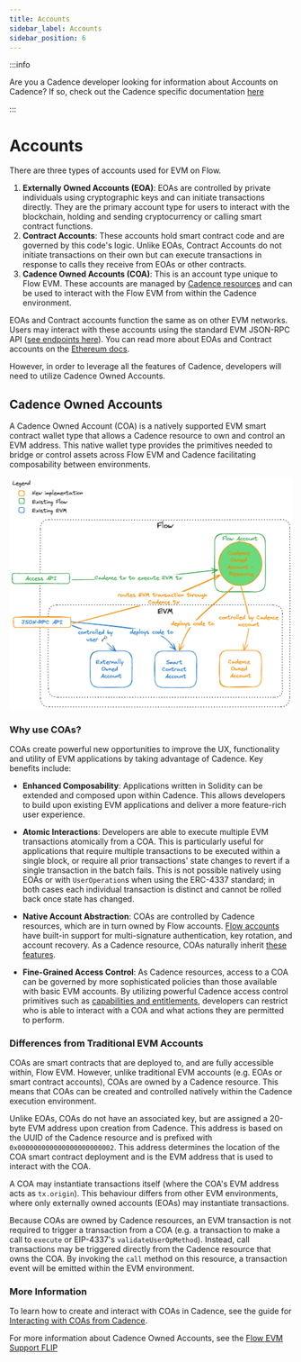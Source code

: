 ```yaml
---
title: Accounts
sidebar_label: Accounts
sidebar_position: 6
---
```


:::info

Are you a Cadence developer looking for information about Accounts on Cadence? If so, check out the Cadence specific documentation [here](../build/basics/accounts.md)

:::

# Accounts

There are three types of accounts used for EVM on Flow.

1. **Externally Owned Accounts (EOA)**: EOAs are controlled by private individuals using cryptographic keys and can initiate transactions directly. They are the primary account type for users to interact with the blockchain, holding and sending cryptocurrency or calling smart contract functions.
2. **Contract Accounts**: These accounts hold smart contract code and are governed by this code's logic. Unlike EOAs, Contract Accounts do not initiate transactions on their own but can execute transactions in response to calls they receive from EOAs or other contracts.
3. **Cadence Owned Accounts (COA)**: This is an account type unique to Flow EVM. These accounts are managed by [Cadence resources](https://cadence-lang.org/docs/1.0/language/resources) and can be used to interact with the Flow EVM from within the Cadence environment.

EOAs and Contract accounts function the same as on other EVM networks. Users may interact with these accounts using the standard EVM JSON-RPC API ([see endpoints here](./using.mdx)). You can read more about EOAs and Contract accounts on the [Ethereum docs](https://ethereum.org/developers/docs/accounts).

However, in order to leverage all the features of Cadence, developers will need to utilize Cadence Owned Accounts.

## Cadence Owned Accounts

A Cadence Owned Account (COA) is a natively supported EVM smart contract wallet type that allows a Cadence resource to own and control an EVM address. This native wallet type provides the primitives needed to bridge or control assets across Flow EVM and Cadence facilitating composability between environments.

![Account-Model](./flow-evm-account-model.png)

### Why use COAs?

COAs create powerful new opportunities to improve the UX, functionality and utility of EVM applications by taking advantage of Cadence. Key benefits include:

- **Enhanced Composability**: Applications written in Solidity can be extended and composed upon within Cadence. This allows developers to build upon existing EVM applications and deliver a more feature-rich user experience.

- **Atomic Interactions**: Developers are able to execute multiple EVM transactions atomically from a COA. This is particularly useful for applications that require multiple transactions to be executed within a single block, or require all prior transactions' state changes to revert if a single transaction in the batch fails. This is not possible natively using EOAs or with `UserOperation`s when using the ERC-4337 standard; in both cases each individual transaction is distinct and cannot be rolled back once state has changed. 

- **Native Account Abstraction**: COAs are controlled by Cadence resources, which are in turn owned by Flow accounts. [Flow accounts](./accounts.md) have built-in support for multi-signature authentication, key rotation, and account recovery. As a Cadence resource, COAs naturally inherit [these features](../build/advanced-concepts/account-abstraction.md).

- **Fine-Grained Access Control**: As Cadence resources, access to a COA can be governed by more sophisticated policies than those available with basic EVM accounts. By utilizing powerful Cadence access control primitives such as [capabilities and entitlements](https://cadence-lang.org/docs/1.0/language/access-control), developers can restrict who is able to interact with a COA and what actions they are permitted to perform.

### Differences from Traditional EVM Accounts

COAs are smart contracts that are deployed to, and are fully accessible within, Flow EVM. However, unlike traditional EVM accounts (e.g. EOAs or smart contract accounts), COAs are owned by a Cadence resource. This means that COAs can be created and controlled natively within the Cadence execution environment.

Unlike EOAs, COAs do not have an associated key, but are assigned a 20-byte EVM address upon creation from Cadence. This address is based on the UUID of the Cadence resource and is prefixed with `0x000000000000000000000002`. This address determines the location of the COA smart contract deployment and is the EVM address that is used to interact with the COA.

A COA may instantiate transactions itself (where the COA's EVM address acts as `tx.origin`). This behaviour differs from other EVM environments, where only externally owned accounts (EOAs) may instantiate transactions.

Because COAs are owned by Cadence resources, an EVM transaction is not required to trigger a transaction from a COA (e.g. a transaction to make a call to `execute` or EIP-4337's `validateUserOpMethod`). Instead, call transactions may be triggered directly from the Cadence resource that owns the COA. By invoking the `call` method on this resource, a transaction event will be emitted within the EVM environment.

### More Information

To learn how to create and interact with COAs in Cadence, see the guide for [Interacting with COAs from Cadence](./cadence/interacting-with-coa.md).

For more information about Cadence Owned Accounts, see the [Flow EVM Support FLIP](https://github.com/onflow/flips/pull/225/files)
